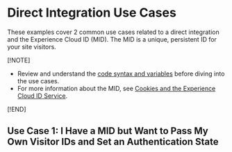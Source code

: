 # Direct Integration Use Cases

These examples cover 2 common use cases related to a direct integration and the Experience Cloud ID \(MID\). The MID is a unique, persistent ID for your site visitors.

[!NOTE] 

+ Review and understand the [code syntax and variables](mcvid-direct-integration.html#) before diving into the use cases.
+ For more information about the MID, see [Cookies and the Experience Cloud ID Service](mcvid_cookies.html#).

[!END]

## Use Case 1: I Have a MID but Want to Pass My Own Visitor IDs and Set an Authentication State

<!-- BAD TABLE
|Use Case Element|Description|
|----------------|-----------|
|  **Conditions**| This use case assumes you:

+ Have a MID for the site visitor. Let's call this ID 1234.
+ Know this visitor by your own unique ID. Let's call this ID 9876.
+ Want to link the MID \(1234\) to your own, unique ID \(9876\).
+ *\(Optional\)* Want to set an authentication status on this visitor.

 |
|  **Actions** 

 | Given these conditions, make a call to the ID service that includes:

+ The MID \(1234\).
+ Your data provider ID. This is a unique ID assigned to your company. Let's call this ID 4444.
+ Your ID for the visitor \(9876\).
+ *\(Optional\)* A status ID to define the authentication state for this visitor.

 And, if you happen to have any of the other parameters listed in the [direct integration guide](mcvid-direct-integration.html#) \(e.g.,`d_blob` or `dcs_region`, etc.\) it's ok to pass those in as well.

 |
|  **Solution and code sample** 

 | Format your call to the ID service like this:

  `https://dpm.demdex.net/id?d_mid=**1234**&d_cid=**4444**%01**9876**%01**1**&d_ver=2` 

 Note how the sample call contains the:

+ MID: `d_mid=**1234**` 
+ MID joined to your unique ID for the visitor: `d_mid=**1234**&d_cid=**4444**%01**9876**%011` 
+ Authentication state ID: `...d_cid=4444%019876%01**1**` \(hint: it's that last digit\).

 |

## Use Case 2: I Do Not Have a MID and Need to Generate It

|Use Case Element|Description|
|----------------|-----------|
|  **Conditions** 

 | This use case assumes you:

 + Do not have a MID for the site visitor.
+ Need to request a MID from the ID service.
+ Know your [organization ID](mcvid-requirements.html#section_A02F537129A64FFBB690D5738D360C26). Let's call this 5555.

 |
|  **Actions** 

 | Given these conditions, make a call to the ID service that includes your Organization ID.

 And, if you happen to have any of the other parameters listed in the [direct integration guide](mcvid-direct-integration.html#) \(e.g.,`d_blob` or `dcs_region`, etc.\) it's ok to pass those in as well.

 |
|  **Solution and code sample** 

 | Format your call to the ID service like this:

  `https://dpm.demdex.net/id?d_orgid=**5555**&d_ver=2` 

 Note how the sample call contains your Organization ID, `d_orgid=**5555**`. It would return a Experience Cloud ID for this visitor.
-->